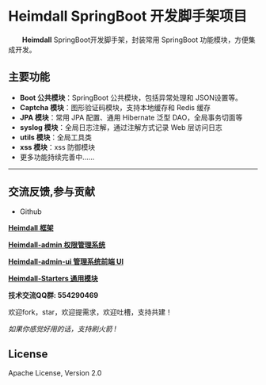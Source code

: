 # Heimdall SpringBoot 开发脚手架项目

&emsp;&emsp;**Heimdall** SpringBoot开发脚手架，封装常用 SpringBoot 功能模块，方便集成开发。


 

## 主要功能

* **Boot 公共模块**：SpringBoot 公共模块，包括异常处理和 JSON设置等。
* **Captcha 模块**：图形验证码模块，支持本地缓存和 Redis 缓存
* **JPA 模块**：常用 JPA 配置、通用 Hibernate 泛型 DAO，全局事务切面等
* **syslog 模块**：全局日志注解，通过注解方式记录 Web 层访问日志
* **utils 模块**：全局工具类
* **xss 模块**：xss 防御模块
* 更多功能持续完善中......

- - -



## 交流反馈,参与贡献
- Github

<a target="_blank" href="https://github.com/luterc/heimdall">**Heimdall 框架**</a>

<a target="_blank" href="https://github.com/luterc/heimdall-admin">**Heimdall-admin  权限管理系统** </a>

<a target="_blank" href="https://github.com/luterc/heimdall-admin-ui">**Heimdall-admin-ui  管理系统前端 UI** </a>

<a target="_blank" href="https://github.com/luterc/heimdall-admin-ui">**Heimdall-Starters 通用模块** </a>

**技术交流QQ群:	554290469**

欢迎fork，star，欢迎提需求，欢迎吐槽，支持共建！

*如果你感觉好用的话，支持刷火箭 !*




## License
Apache License, Version 2.0

